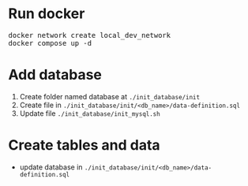 # Run docker

<pre>
docker network create local_dev_network
docker compose up -d
</pre>

# Add database

1. Create folder named database at `./init_database/init`
2. Create file in `./init_database/init/<db_name>/data-definition.sql`
3. Update file `./init_database/init_mysql.sh`

# Create tables and data

- update database in `./init_database/init/<db_name>/data-definition.sql`
